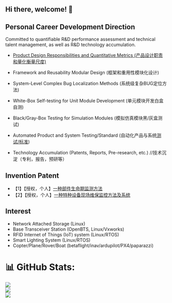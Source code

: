 ## Hi there, welcome! 👋

## Personal Career Development Direction

Committed to quantifiable R&D performance assessment and technical talent management, as well as R&D technology accumulation. 
- [Product Design Responsibilities and Quantitative Metrics (产品设计职责和量化衡量尺度)](https://blog.csdn.net/lida2003/article/details/139960868)

- Framework and Reusability Modular Design (框架和重用性模块化设计)
- System-Level Complex Bug Localization Methods (系统级复杂BUG定位方法)
- White-Box Self-testing for Unit Module Development (单元模块开发白盒自测)
- Black/Gray-Box Testing for Simulation Modules (模拟仿真模块黑/灰盒测试)
- Automated Product and System Testing/Standard (自动化产品与系统[测试/标准](https://blog.csdn.net/lida2003/article/details/143567424))
- Technology Accumulation (Patents, Reports, Pre-research, etc.) //技术沉淀（专利，报告，预研等）

## Invention Patent
- 【1】【授权，个人】[一种部件生命期监测方法](https://zhuanli.tianyancha.com/12f16c2a2c8745eefac3ecff8b063651)
- 【2】【授权，个人】[一种特种设备现场维保监控方法及系统](https://zhuanli.tianyancha.com/4f2b64585f818e0865c1ad555e6a165d)

## Interest

- Network Attached Storage (Linux)
- Base Transceiver Station (OpenBTS, Linux/Vxworks)
- RFID Internet of Things (IoT) system (Linux/RTOS)
- Smart Lighting System (Linux/RTOS)
- Copter/Plane/Rover/Boat (betaflight/inav/ardupilot/PX4/paparazzi)

# 📊 GitHub Stats:
![](https://github-readme-stats.vercel.app/api?username=lida2003&theme=dark&hide_border=false&include_all_commits=false&count_private=false)<br/>
![](https://github-readme-streak-stats.herokuapp.com/?user=lida2003&theme=dark&hide_border=false)<br/>
![](https://github-readme-stats.vercel.app/api/top-langs/?username=lida2003&theme=dark&hide_border=false&include_all_commits=false&count_private=false&layout=compact)

<!--
**lida2003/lida2003** is a ✨ _special_ ✨ repository because its `README.md` (this file) appears on your GitHub profile.

Here are some ideas to get you started:

- 🔭 I’m currently working on ...
- 🌱 I’m currently learning ...
- 👯 I’m looking to collaborate on ...
- 🤔 I’m looking for help with ...
- 💬 Ask me about ...
- 📫 How to reach me: ...
- 😄 Pronouns: ...
- ⚡ Fun fact: ...
-->

